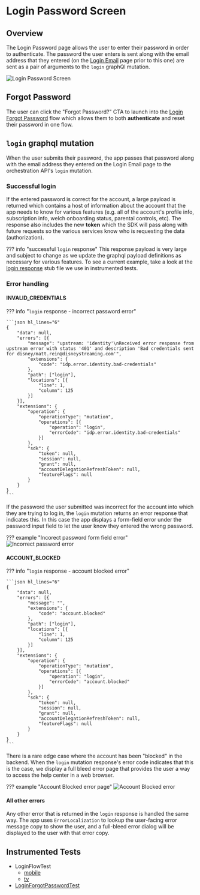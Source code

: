 # Login Password Screen

## Overview

The Login Password page allows the user to enter their password in order to authenticate.  The password the user enters is sent along with the email address that they entered (on the [Login Email](login_email.md) page prior to this one) are sent as a pair of arguments to the `login` graphQl mutation.

![Login Password Screen](../images/login_password.png)

## Forgot Password

The user can click the "Forgot Password?" CTA to launch into the [Login Forgot Password](../../#login-forgot-password) flow which allows them to both **authenticate** and reset their password in one flow.

## `login` graphql mutation

When the user submits their password, the app passes that password along with the email address they entered on the Login Email page to the orchestration API's `login` mutation.

### Successful login

If the entered password is correct for the account, a large payload is returned which contains a host of information about the account that the app needs to know for various features (e.g. all of the account's profile info, subscription info, welch onboarding status, parental controls, etc).
The response also includes the new **token** which the SDK will pass along with future requests so the various services know who is requesting the data (authorization).

??? info "successful `login` response"
	This response payload is very large and subject to change as we update the graphql payload definitions as necessary for various features.  To see a current example, take a look at the [login response](https://github.bamtech.co/Android/Dmgz/blob/development/coreAndroidTest/src/main/assets/r2d2Responses/v1/public/graphql/login.json) stub file we use in instrumented tests.

### Error handling

#### INVALID_CREDENTIALS

??? info "`login` response - incorrect password error"

	```json hl_lines="6"
	{
		"data": null,
		"errors": [{
			"message": "upstream: 'identity'\nReceived error response from upstream error with status '401' and description 'Bad credentials sent for disney/matt.rein@disneystreaming.com'",
			"extensions": {
				"code": "idp.error.identity.bad-credentials"
			},
			"path": ["login"],
			"locations": [{
				"line": 1,
				"column": 125
			}]
		}],
		"extensions": {
			"operation": {
				"operationType": "mutation",
				"operations": [{
					"operation": "login",
					"errorCode": "idp.error.identity.bad-credentials"
				}]
			},
			"sdk": {
				"token": null,
				"session": null,
				"grant": null,
				"accountDelegationRefreshToken": null,
				"featureFlags": null
			}
		}
	}
	```

If the password the user submitted was incorrect for the account into which they are trying to log in, the `login` mutation returns an error response that indicates this.  In this case the app displays a form-field error under the password input field to let the user know they entered the wrong password.

??? example "Incorect password form field error"
	![Incorrect password error](../images/login_password_incorrectpassword.png)

#### ACCOUNT_BLOCKED

??? info "`login` response - account blocked error"

	```json hl_lines="6"
	{
		"data": null,
		"errors": [{
			"message": "",
			"extensions": {
				"code": "account.blocked"
			},
			"path": ["login"],
			"locations": [{
				"line": 1,
				"column": 125
			}]
		}],
		"extensions": {
			"operation": {
				"operationType": "mutation",
				"operations": [{
					"operation": "login",
					"errorCode": "account.blocked"
				}]
			},
			"sdk": {
				"token": null,
				"session": null,
				"grant": null,
				"accountDelegationRefreshToken": null,
				"featureFlags": null
			}
		}
	}
	```

There is a rare edge case where the account has been "blocked" in the backend.  When the `login` mutation response's error code indicates that this is the case, we display a full bleed error page that provides the user a way to access the help center in a web browser.

??? example "Account Blocked error page"
	![Account Blocked error](../images/login_account_blocked_error.png)

#### All other errors

Any other error that is returned in the `login` response is handled the same way.  The app uses `ErrorLocalization` to lookup the user-facing error message copy to show the user, and a full-bleed error dialog will be displayed to the user with that error copy.

## Instrumented Tests

- LoginFlowTest
	- [mobile](https://github.bamtech.co/Android/Dmgz/blob/development/mobile/src/androidTest/java/com/bamtechmedia/dominguez/login/LoginFlowTest.kt)
	- [tv](https://github.bamtech.co/Android/Dmgz/blob/development/tv/src/androidTest/java/com/bamtechmedia/dominguez/login/LoginFlowTest.kt)
- [LoginForgotPasswordTest](https://github.bamtech.co/Android/Dmgz/blob/development/mobile/src/androidTestGoogle/java/com/bamtechmedia/dominguez/otp/LoginForgotPasswordTest.kt)
